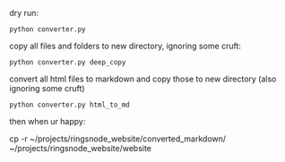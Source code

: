 
dry run:	
	
	python converter.py 

copy all files and folders to new directory, ignoring some cruft:
	
	python converter.py deep_copy

convert all html files to markdown and copy those to new directory
(also ignoring some cruft)

	python converter.py html_to_md


then when ur happy: 

cp -r  ~/projects/ringsnode_website/converted_markdown/ ~/projects/ringsnode_website/website
